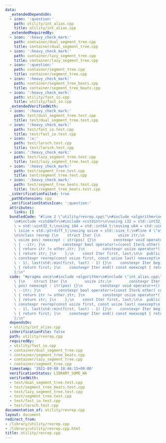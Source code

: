 ```yaml
---
data:
  _extendedDependsOn:
  - icon: ':question:'
    path: utility/int_alias.cpp
    title: utility/int_alias.cpp
  _extendedRequiredBy:
  - icon: ':heavy_check_mark:'
    path: container/dual_segment_tree.cpp
    title: container/dual_segment_tree.cpp
  - icon: ':heavy_check_mark:'
    path: container/lazy_segment_tree.cpp
    title: container/lazy_segment_tree.cpp
  - icon: ':question:'
    path: container/segment_tree.cpp
    title: container/segment_tree.cpp
  - icon: ':heavy_check_mark:'
    path: container/segment_tree_beats.cpp
    title: container/segment_tree_beats.cpp
  - icon: ':heavy_check_mark:'
    path: utility/fast_io.cpp
    title: utility/fast_io.cpp
  _extendedVerifiedWith:
  - icon: ':heavy_check_mark:'
    path: test/dual_segment_tree.test.cpp
    title: test/dual_segment_tree.test.cpp
  - icon: ':heavy_check_mark:'
    path: test/fast_io.test.cpp
    title: test/fast_io.test.cpp
  - icon: ':x:'
    path: test/larsch.test.cpp
    title: test/larsch.test.cpp
  - icon: ':heavy_check_mark:'
    path: test/lazy_segment_tree.test.cpp
    title: test/lazy_segment_tree.test.cpp
  - icon: ':heavy_check_mark:'
    path: test/segment_tree.test.cpp
    title: test/segment_tree.test.cpp
  - icon: ':heavy_check_mark:'
    path: test/segment_tree_beats.test.cpp
    title: test/segment_tree_beats.test.cpp
  _isVerificationFailed: true
  _pathExtension: cpp
  _verificationStatusIcon: ':question:'
  attributes:
    links: []
  bundledCode: "#line 2 \"utility/revrep.cpp\"\n#include <algorithm>\n#line 2 \"utility/int_alias.cpp\"\
    \n#include <cstddef>\n#include <cstdint>\n\nusing i32 = std::int32_t;\nusing u32\
    \ = std::uint32_t;\nusing i64 = std::int64_t;\nusing u64 = std::uint64_t;\nusing\
    \ isize = std::ptrdiff_t;\nusing usize = std::size_t;\n#line 4 \"utility/revrep.cpp\"\
    \n\nclass revrep {\n    struct Iter {\n        usize itr;\n        constexpr Iter(const\
    \ usize pos) noexcept : itr(pos) {}\n        constexpr void operator++() noexcept\
    \ { --itr; }\n        constexpr bool operator!=(const Iter& other) const noexcept\
    \ { return itr != other.itr; }\n        constexpr usize operator*() const noexcept\
    \ { return itr; }\n    };\n    const Iter first, last;\n\n  public:\n    explicit\
    \ constexpr revrep(const usize first, const usize last) noexcept\n        : first(last\
    \ - 1), last(std::min(first, last) - 1) {}\n    constexpr Iter begin() const noexcept\
    \ { return first; }\n    constexpr Iter end() const noexcept { return last; }\n\
    };\n"
  code: "#pragma once\n#include <algorithm>\n#include \"int_alias.cpp\"\n\nclass revrep\
    \ {\n    struct Iter {\n        usize itr;\n        constexpr Iter(const usize\
    \ pos) noexcept : itr(pos) {}\n        constexpr void operator++() noexcept {\
    \ --itr; }\n        constexpr bool operator!=(const Iter& other) const noexcept\
    \ { return itr != other.itr; }\n        constexpr usize operator*() const noexcept\
    \ { return itr; }\n    };\n    const Iter first, last;\n\n  public:\n    explicit\
    \ constexpr revrep(const usize first, const usize last) noexcept\n        : first(last\
    \ - 1), last(std::min(first, last) - 1) {}\n    constexpr Iter begin() const noexcept\
    \ { return first; }\n    constexpr Iter end() const noexcept { return last; }\n\
    };\n"
  dependsOn:
  - utility/int_alias.cpp
  isVerificationFile: false
  path: utility/revrep.cpp
  requiredBy:
  - utility/fast_io.cpp
  - container/dual_segment_tree.cpp
  - container/segment_tree_beats.cpp
  - container/lazy_segment_tree.cpp
  - container/segment_tree.cpp
  timestamp: '2021-09-08 18:46:15+09:00'
  verificationStatus: LIBRARY_SOME_WA
  verifiedWith:
  - test/dual_segment_tree.test.cpp
  - test/segment_tree_beats.test.cpp
  - test/lazy_segment_tree.test.cpp
  - test/segment_tree.test.cpp
  - test/fast_io.test.cpp
  - test/larsch.test.cpp
documentation_of: utility/revrep.cpp
layout: document
redirect_from:
- /library/utility/revrep.cpp
- /library/utility/revrep.cpp.html
title: utility/revrep.cpp
---
```


